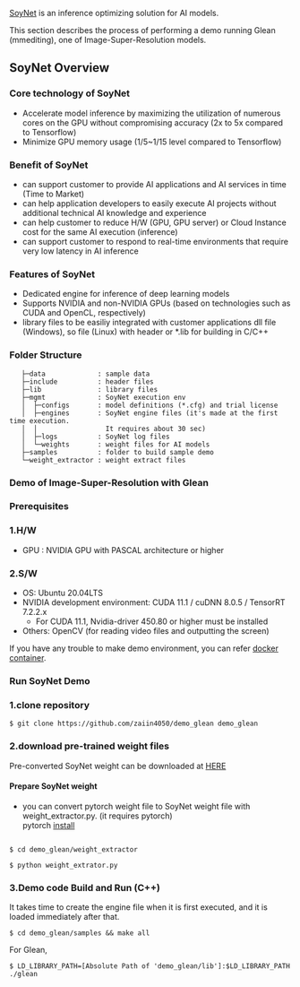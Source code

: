 [SoyNet](https://soynet.io/) is an inference optimizing solution for AI models.

This section describes the process of performing a demo running Glean (mmediting), one of Image-Super-Resolution models.

## SoyNet Overview

### Core technology of SoyNet

- Accelerate model inference by maximizing the utilization of numerous cores on the GPU without compromising accuracy (2x to 5x compared to Tensorflow)
- Minimize GPU memory usage (1/5~1/15 level compared to Tensorflow)

### Benefit of SoyNet

- can support customer to  provide AI applications and AI services in time (Time to Market)
- can help application developers to easily execute AI projects without additional technical AI knowledge and experience
- can help customer to reduce H/W (GPU, GPU server) or Cloud Instance cost for the same AI execution (inference)
- can support customer to respond to real-time environments that require very low latency in AI inference

### Features of SoyNet

- Dedicated engine for inference of deep learning models
- Supports NVIDIA and non-NVIDIA GPUs (based on technologies such as CUDA and OpenCL, respectively)
- library files to be easiliy integrated with customer applications
dll file (Windows), so file (Linux) with header or *.lib for building in C/C++

### Folder Structure

```
   ├─data             : sample data
   ├─include          : header files
   ├─lib              : library files
   ├─mgmt             : SoyNet execution env
   │  ├─configs       : model definitions (*.cfg) and trial license
   │  ├─engines       : SoyNet engine files (it's made at the first time execution.
   │  │                 It requires about 30 sec)
   │  ├─logs          : SoyNet log files
   │  └─weights       : weight files for AI models
   ├─samples          : folder to build sample demo 
   └─weight_extractor : weight extract files

```

### Demo of Image-Super-Resolution with Glean 

### Prerequisites

### 1.H/W

- GPU : NVIDIA GPU with PASCAL architecture or higher

### 2.S/W

- OS: Ubuntu 20.04LTS
- NVIDIA development environment: CUDA 11.1 / cuDNN 8.0.5 / TensorRT 7.2.2.x
    - For CUDA 11.1, Nvidia-driver 450.80 or higher must be installed
- Others: OpenCV (for reading video files and outputting the screen)

If you have any trouble to make demo environment, you can refer [docker container](https://github.com/zaiin4050/demo_docker_img).

### Run SoyNet Demo

### 1.clone repository

```
$ git clone https://github.com/zaiin4050/demo_glean demo_glean
```

### 2.download pre-trained weight files

Pre-converted SoyNet weight can be downloaded at [HERE](https://github.com/zaiin4050/demo_glean/releases/tag/v0.1)

#### Prepare SoyNet weight
* you can convert pytorch weight file to SoyNet weight file with weight_extractor.py. (it requires pytorch)  
  pytorch [install](https://pytorch.org/get-started/previous-versions/) 
```

$ cd demo_glean/weight_extractor

$ python weight_extrator.py

```

### 3.Demo code Build and Run (C++)

It takes time to create the engine file when it is first executed, and it is loaded immediately after that.

```
$ cd demo_glean/samples && make all
```

For Glean,

```
$ LD_LIBRARY_PATH=[Absolute Path of 'demo_glean/lib']:$LD_LIBRARY_PATH ./glean
```
